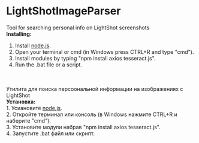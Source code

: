 # LightShotImageParser
 Tool for searching personal info on LightShot screenshots<br>
<b>Installing:</b><br>
1. Install <a href="https://nodejs.org/en/download/">node.js</a>.<br>
2. Open your terminal or cmd (in Windows press CTRL+R and type "cmd").<br>
3. Install modules by typing "npm install axios tesseract.js".<br>
4. Run the .bat file or a script.<br>
<br>
<br>
 Утилита для поиска персоональной информации на изображениях с LightShot <br>
<b>Установка:</b><br>
1. Усиановите <a href="https://nodejs.org/en/download/">node.js</a>.<br>
2. Откройте терминал или консоль (в Windows нажмите CTRL+R и наберите "cmd").<br>
3. Установите модули набрав "npm install axios tesseract.js".<br>
4. Запустите .bat файл или скрипт.<br>
